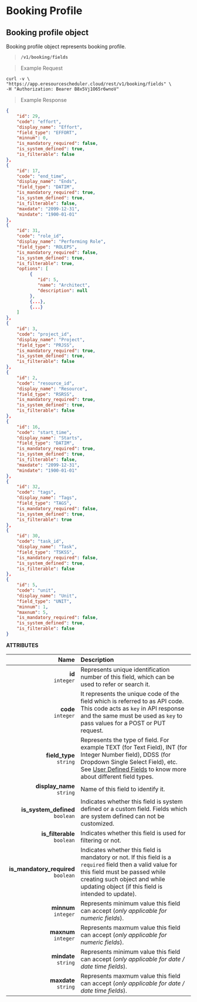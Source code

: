 
# Booking Profile

## Booking profile object

Booking profile object represents booking profile.

> **`/v1/booking/fields`**

> Example Request

```shell
curl -v \
"https://app.eresourcescheduler.cloud/rest/v1/booking/fields" \
-H "Authorization: Bearer B8x5Vj1O65r6wnoV"
```
> Example Response 
 
```json
{
    "id": 29,
    "code": "effort",
    "display_name": "Effort",
    "field_type": "EFFORT",
    "minnum": 0,
    "is_mandatory_required": false,
    "is_system_defined": true,
    "is_filterable": false
},
{
    "id": 17,
    "code": "end_time",
    "display_name": "Ends",
    "field_type": "DATIM",
    "is_mandatory_required": true,
    "is_system_defined": true,
    "is_filterable": false,
    "maxdate": "2099-12-31",
    "mindate": "1900-01-01"
},
{
    "id": 31,
    "code": "role_id",
    "display_name": "Performing Role",
    "field_type": "ROLEPS",
    "is_mandatory_required": false,
    "is_system_defined": true,
    "is_filterable": true,
    "options": [
         {
            "id": 5,
            "name": "Architect",
            "description": null
         },
         {...},
         {...}
    ]
},
{
    "id": 3,
    "code": "project_id",
    "display_name": "Project",
    "field_type": "PRJSS",
    "is_mandatory_required": true,
    "is_system_defined": true,
    "is_filterable": false
},
{
    "id": 2,
    "code": "resource_id",
    "display_name": "Resource",
    "field_type": "RSRSS",
    "is_mandatory_required": true,
    "is_system_defined": true,
    "is_filterable": false
},
{
    "id": 16,
    "code": "start_time",
    "display_name": "Starts",
    "field_type": "DATIM",
    "is_mandatory_required": true,
    "is_system_defined": true,
    "is_filterable": false,
    "maxdate": "2099-12-31",
    "mindate": "1900-01-01"
},
{
    "id": 32,
    "code": "tags",
    "display_name": "Tags",
    "field_type": "TAGS",
    "is_mandatory_required": false,
    "is_system_defined": true,
    "is_filterable": true
},
{
    "id": 30,
    "code": "task_id",
    "display_name": "Task",
    "field_type": "TSKSS",
    "is_mandatory_required": false,
    "is_system_defined": true,
    "is_filterable": false
},
{
    "id": 5,
    "code": "unit",
    "display_name": "Unit",
    "field_type": "UNIT",
    "minnum": 1,
    "maxnum": 5,
    "is_mandatory_required": false,
    "is_system_defined": true,
    "is_filterable": false
}

```



<span class="optional"><b>ATTRIBUTES</b></span>

Name | Description
| ---:  |  :----   |
**id**  <br><span class="optional">`integer`</span> |  Represents unique identification number of this field, which can be used to refer or search it.
**code**  <br><span class="optional">`integer`</span> |  It represents the unique code of the field which is referred to as API code. This code acts as `key` in API response and the same must be used as `key` to pass values for a POST or PUT request.
**field_type** <br><span class="optional">`string`</span> | Represents the type of field. For example  TEXT (for Text Field), INT (for Integer Number field), DDSS (for Dropdown Single Select Field), etc. See <a href = "#user-defined-fields" class="api-ref">User Defined Fields</a> to know more about different field types.
**display_name**<br><span class="optional">`string`</span> |Name of this field to identify it.
**is_system_defined**<br><span class="optional">`boolean`</span> |  Indicates whether this field is system defined or a custom field. Fields which are system defined can not be customized.
**is_filterable** <br> <span class ="optional">`boolean`</span> |Indicates whether this field is used for filtering or not. |
**is_mandatory_required**<br> <span class ="optional">`boolean`</span> |Indicates whether this field is mandatory or not. If this field is a `required` field then a valid value for this field must be passed while creating such object and while updating object (if this field is intended to update).
**minnum** <br> <span class ="optional">`integer`</span> | Represents minimum value this field can accept (_only applicable for numeric fields_).
**maxnum** <br> <span class ="optional">`integer`</span> | Represents maxmum value this field can accept (_only applicable for numeric fields_).
**mindate** <br> <span class ="optional">`string`</span> |Represents minimum value this field can accept (_only applicable for date / date time fields_).
**maxdate** <br> <span class = "optional">`string`</span> |Represents maxmum value this field can accept (_only applicable for date / date time fields_).


